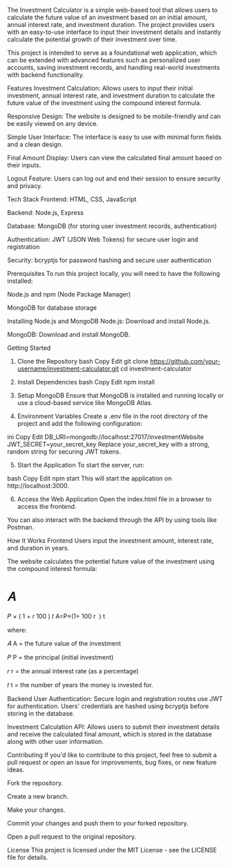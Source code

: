 The Investment Calculator is a simple web-based tool that allows users to calculate the future value of an investment based on an initial amount, annual interest rate, and investment duration. The project provides users with an easy-to-use interface to input their investment details and instantly calculate the potential growth of their investment over time.

This project is intended to serve as a foundational web application, which can be extended with advanced features such as personalized user accounts, saving investment records, and handling real-world investments with backend functionality.

Features
Investment Calculation: Allows users to input their initial investment, annual interest rate, and investment duration to calculate the future value of the investment using the compound interest formula.

Responsive Design: The website is designed to be mobile-friendly and can be easily viewed on any device.

Simple User Interface: The interface is easy to use with minimal form fields and a clean design.

Final Amount Display: Users can view the calculated final amount based on their inputs.

Logout Feature: Users can log out and end their session to ensure security and privacy.

Tech Stack
Frontend: HTML, CSS, JavaScript

Backend: Node.js, Express

Database: MongoDB (for storing user investment records, authentication)

Authentication: JWT (JSON Web Tokens) for secure user login and registration

Security: bcryptjs for password hashing and secure user authentication

Prerequisites
To run this project locally, you will need to have the following installed:

Node.js and npm (Node Package Manager)

MongoDB for database storage

Installing Node.js and MongoDB
Node.js: Download and install Node.js.

MongoDB: Download and install MongoDB.

Getting Started
1. Clone the Repository
bash
Copy
Edit
git clone https://github.com/your-username/investment-calculator.git
cd investment-calculator
2. Install Dependencies
bash
Copy
Edit
npm install
3. Setup MongoDB
Ensure that MongoDB is installed and running locally or use a cloud-based service like MongoDB Atlas.

4. Environment Variables
Create a .env file in the root directory of the project and add the following configuration:

ini
Copy
Edit
DB_URI=mongodb://localhost:27017/investmentWebsite
JWT_SECRET=your_secret_key
Replace your_secret_key with a strong, random string for securing JWT tokens.

5. Start the Application
To start the server, run:

bash
Copy
Edit
npm start
This will start the application on http://localhost:3000.

6. Access the Web Application
Open the index.html file in a browser to access the frontend.

You can also interact with the backend through the API by using tools like Postman.

How It Works
Frontend
Users input the investment amount, interest rate, and duration in years.

The website calculates the potential future value of the investment using the compound interest formula:

𝐴
=
𝑃
×
(
1
+
𝑟
100
)
𝑡
A=P×(1+ 
100
r
​
 ) 
t
 
where:

𝐴
A = the future value of the investment

𝑃
P = the principal (initial investment)

𝑟
r = the annual interest rate (as a percentage)

𝑡
t = the number of years the money is invested for.

Backend
User Authentication: Secure login and registration routes use JWT for authentication. Users' credentials are hashed using bcryptjs before storing in the database.

Investment Calculation API: Allows users to submit their investment details and receive the calculated final amount, which is stored in the database along with other user information.

Contributing
If you'd like to contribute to this project, feel free to submit a pull request or open an issue for improvements, bug fixes, or new feature ideas.

Fork the repository.

Create a new branch.

Make your changes.

Commit your changes and push them to your forked repository.

Open a pull request to the original repository.

License
This project is licensed under the MIT License - see the LICENSE file for details.
